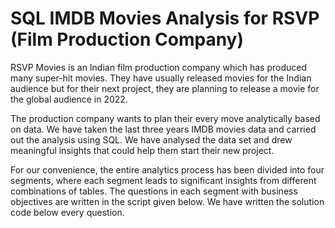 <h1>SQL IMDB Movies Analysis for RSVP (Film Production Company)</h1>
RSVP Movies is an Indian film production company which has produced many super-hit movies. They have usually released movies for the Indian audience but for their next project, they are planning to release a movie for the global audience in 2022.



The production company wants to plan their every move analytically based on data. We have taken the last three years IMDB movies data and carried out the analysis using SQL. We have analysed the data set and drew meaningful insights that could help them start their new project.

For our convenience, the entire analytics process has been divided into four segments, where each segment leads to significant insights from different combinations of tables. The questions in each segment with business objectives are written in the script given below. We have written the solution code below every question.
